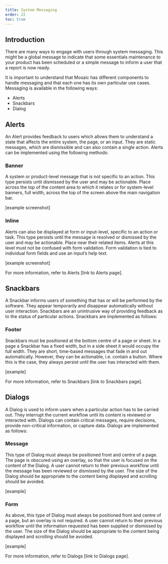 ```yaml
---
title: System Messaging
order: 22
toc: true
---
```

## Introduction

There are many ways to engage with users through system messaging. This might be a global message to indicate that some essentials maintenance to your product has been scheduled or a simple message to inform a user that a report is now ready.

It is important to understand that Mosaic has different components to handle messaging and that each one has its own particular use cases. Messaging is available in the following ways:

* Alerts
* Snackbars
* Dialog

## Alerts

An Alert provides feedback to users which allows them to understand a state that affects the entire system, the page, or an input. They are static messages, which are dismissible and can also contain a single action. Alerts can be implemented using the following methods:

### Banner

A system or product-level message that is not specific to an action. This type persists until dismissed by the user and may be actionable. Place across the top of the content area to which it relates or for system-level banners, full width, across the top of the screen above the main navigation bar.

\[example screenshot]

### Inline

Alerts can also be displayed at form or input-level, specific to an action or task. This type persists until the message is resolved or dismissed by the user and may be actionable. Place near their related items. Alerts at this level must not be confused with form validation. Form validation is tied to individual form fields and use an input’s help text.

\[example screenshot]

For more information, refer to Alerts \[link to Alerts page].

## Snackbars

A Snackbar informs users of something that has or will be performed by the software. They appear temporarily and disappear automatically without user interaction. Snackbars are an unintrusive way of providing feedback as to the status of particular actions. Snackbars are implemented as follows:

### Footer

Snackbars must be positioned at the bottom centre of a page or sheet. In a page a Snackbar has a fixed width, but in a side sheet it would occupy the full width. They are short, time-based messages that fade in and out automatically. However, they can be actionable, i.e. contain a button. Where this is the case, they always persist until the user has interacted with them.

\[example]

For more information, refer to Snackbars \[link to Snackbars page].

## Dialogs

A Dialog is used to inform users when a particular action has to be carried out. They interrupt the current workflow until its content is reviewed or interacted with. Dialogs can contain critical messages, require decisions, provide non-critical information, or capture data. Dialogs are implemented as follows:

### Message

This type of Dialog must always be positioned front and centre of a page. The page is obscured using an overlay, so that the user is focused on the content of the Dialog. A user cannot return to their previous workflow until the message has been reviewed or dismissed by the user. The size of the Dialog should be appropriate to the content being displayed and scrolling should be avoided.

\[example]

### Form

As above, this type of Dialog must always be positioned front and centre of a page, but an overlay is not required. A user cannot return to their previous workflow until the information requested has been supplied or dismissed by the user. The size of the Dialog should be appropriate to the content being displayed and scrolling should be avoided.

\[example]

For more information, refer to Dialogs \[link to Dialogs page].